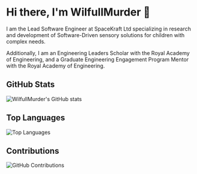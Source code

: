 # Hi there, I'm WilfullMurder 👋

I am the Lead Software Engineer at SpaceKraft Ltd specializing in research and development of Software-Driven sensory solutions for children with complex needs.

Additionally, I am an Engineering Leaders Scholar with the Royal Academy of Engineering, and a Graduate Engineering Engagement Program Mentor with the Royal Academy of Engineering.

## GitHub Stats

![WilfullMurder's GitHub stats](https://github-readme-stats.vercel.app/api?username=WilfullMurder&show_icons=true&theme=radical)

## Top Languages

![Top Languages](https://github-readme-stats.vercel.app/api/top-langs/?username=WilfullMurder&layout=compact&theme=radical)

## Contributions

![GitHub Contributions](https://github-readme-streak-stats.herokuapp.com/?user=WilfullMurder&theme=radical)
